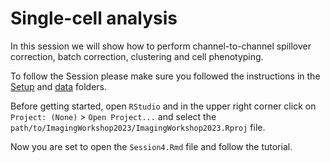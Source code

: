# Single-cell analysis

In this session we will show how to perform channel-to-channel spillover correction, batch correction, clustering and cell phenotyping.

To follow the Session please make sure you followed the instructions in the [Setup](../Setup) and [data](../data) folders.

Before getting started, open `RStudio` and in the upper right corner click on `Project: (None)` > `Open Project...` and select the `path/to/ImagingWorkshop2023/ImagingWorkshop2023.Rproj` file.

Now you are set to open the `Session4.Rmd` file and follow the tutorial.